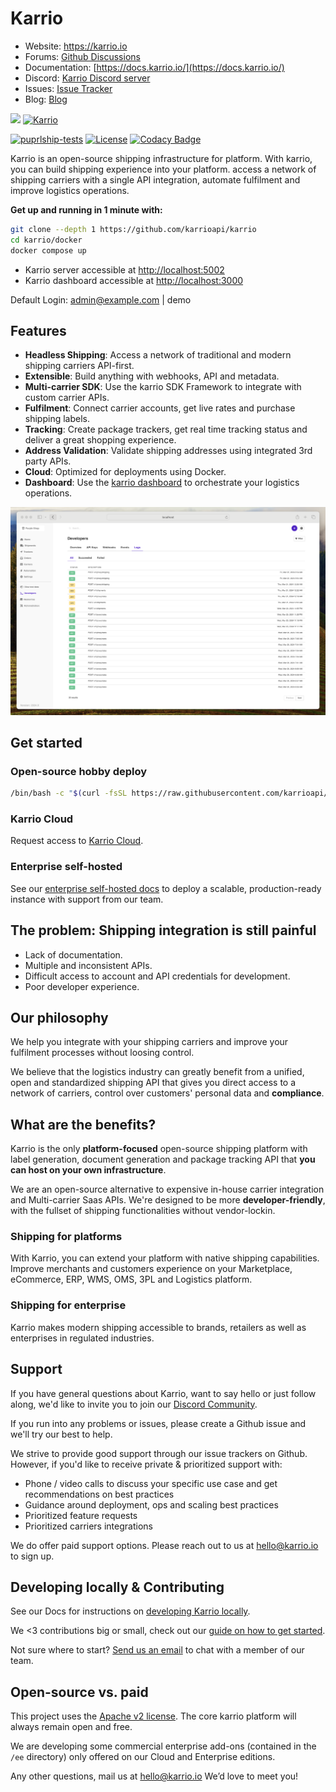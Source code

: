 # Karrio

- Website: <https://karrio.io>
- Forums: [Github Discussions](https://github.com/orgs/karrioapi/discussions)
- Documentation: [https://docs.karrio.io/](https://docs.karrio.io/)
- Discord: [Karrio Discord server](https://discord.gg/gS88uE7sEx)
- Issues: [Issue Tracker](https://github.com/karrioapi/karrio/issues)
- Blog: [Blog](https://karrio.io/blog)

<img referrerpolicy="no-referrer-when-downgrade" src="https://static.scarf.sh/a.png?x-pxid=e72dd847-dc7f-4f81-bce4-88eeb20d807f" />
<a href="https://karrio.io" target="_blank">
  <picture>
    <source media="(prefers-color-scheme: dark)" srcset="https://raw.githubusercontent.com/karrioapi/karrio/main/server/main/karrio/server/static/extra/branding/logo-inverted.svg" height="100px" />
    <img alt="Karrio" src="https://raw.githubusercontent.com/karrioapi/karrio/main/server/main/karrio/server/static/extra/branding/logo.svg" height="100px" />
  </picture>
</a>

[![puprlship-tests](https://github.com/karrioapi/karrio/actions/workflows/tests.yml/badge.svg)](https://github.com/karrioapi/karrio/actions/workflows/tests.yml)
[![License](https://img.shields.io/badge/License-Apache_2.0-blue.svg)](./LICENSE)
[![Codacy Badge](https://app.codacy.com/project/badge/Grade/cc2ac4fcb6004bca84e42a90d8acfe41)](https://www.codacy.com/gh/karrioapi/karrio/dashboard?utm_source=github.com&utm_medium=referral&utm_content=karrioapi/karrio&utm_campaign=Badge_Grade)

Karrio is an open-source shipping infrastructure for platform. With karrio, you can
build shipping experience into your platform. access a network of shipping carriers
with a single API integration, automate fulfilment and improve logistics operations.

**Get up and running in 1 minute with:**

```sh
git clone --depth 1 https://github.com/karrioapi/karrio
cd karrio/docker
docker compose up
```

- Karrio server accessible at <http://localhost:5002>
- Karrio dashboard accessible at <http://localhost:3000>

Default Login: admin@example.com | demo

## Features

- **Headless Shipping**: Access a network of traditional and modern shipping carriers API-first.
- **Extensible**: Build anything with webhooks, API and metadata.
- **Multi-carrier SDK**: Use the karrio SDK Framework to integrate with custom carrier APIs.
- **Fulfilment**: Connect carrier accounts, get live rates and purchase shipping labels.
- **Tracking**: Create package trackers, get real time tracking status and deliver a great shopping experience.
- **Address Validation**: Validate shipping addresses using integrated 3rd party APIs.
- **Cloud**: Optimized for deployments using Docker.
- **Dashboard**: Use the [karrio dashboard](https://github.com/karrioapi/karrio-dashboard) to orchestrate your logistics operations.

<img alt="Karrio Dashboard" src="screenshots/dashboard.png" />

## Get started

### Open-source hobby deploy

```bash
/bin/bash -c "$(curl -fsSL https://raw.githubusercontent.com/karrioapi/karrio/HEAD/bin/deploy-hobby)"
```

### Karrio Cloud

Request access to [Karrio Cloud](https://www.karrio.io/get-started).

### Enterprise self-hosted

See our [enterprise self-hosted docs](https://docs.karrio.io/self-hosting/enterprise) to deploy a scalable, production-ready instance with support from our team.

## The problem: Shipping integration is still painful

- Lack of documentation.
- Multiple and inconsistent APIs.
- Difficult access to account and API credentials for development.
- Poor developer experience.

## Our philosophy

We help you integrate with your shipping carriers and improve your fulfilment processes without loosing control.

We believe that the logistics industry can greatly benefit from a unified, open and standardized shipping API that gives you direct access to a network of carriers, control over customers' personal data and **compliance**.

## What are the benefits?

Karrio is the only **platform-focused** open-source shipping platform with label generation, document generation and package tracking API that **you can host on your own infrastructure**.

We are an open-source alternative to expensive in-house carrier integration and Multi-carrier Saas APIs. We're designed to be more **developer-friendly**, with the fullset of shipping functionalities without vendor-lockin.

### Shipping for platforms

With Karrio, you can extend your platform with native shipping capabilities. Improve merchants and customers experience on your Marketplace, eCommerce, ERP, WMS, OMS, 3PL and Logistics platform.

### Shipping for enterprise

Karrio makes modern shipping accessible to brands, retailers as well as enterprises in regulated industries.

## Support

If you have general questions about Karrio, want to say hello or just follow along, we'd like to invite you to join our [Discord Community](https://discord.gg/gS88uE7sEx).

If you run into any problems or issues, please create a Github issue and we'll try our best to help.

We strive to provide good support through our issue trackers on Github. However, if you'd like to receive private & prioritized support with:

- Phone / video calls to discuss your specific use case and get recommendations on best practices
- Guidance around deployment, ops and scaling best practices
- Prioritized feature requests
- Prioritized carriers integrations

We do offer paid support options. Please reach out to us at hello@karrio.io to sign up.

## Developing locally & Contributing

See our Docs for instructions on [developing Karrio locally](https://docs.karrio.io/contributing/development).

We <3 contributions big or small, check out our [guide on how to get started](https://docs.karrio.io/contributing/guidlines).

Not sure where to start? [Send us an email](mailto:dev@karrio.com?subject=Pairing%20session&body=I'd%20like%20to%20do%20a%20pairing%20session!) to chat with a member of our team.

## Open-source vs. paid

This project uses the [Apache v2 license](LICENSE). The core karrio platform will always remain open and free.

We are developing some commercial enterprise add-ons (contained in the `/ee` directory) only offered on our Cloud and Enterprise editions.

Any other questions, mail us at hello@karrio.io We’d love to meet you!
